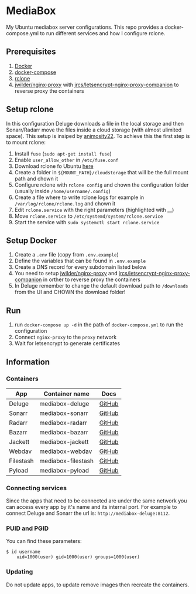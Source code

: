 # MediaBox
My Ubuntu mediabox server configurations. This repo provides a docker-compose.yml to run different services and how I configure rclone.

## Prerequisites
1. [Docker](https://docs.docker.com/install/)
2. [docker-compose](https://docs.docker.com/compose/install/)
3. [rclone](https://rclone.org/)
3. [jwilder/nginx-proxy](https://github.com/jwilder/nginx-proxy) with [jrcs/letsencrypt-nginx-proxy-companion](https://github.com/jrcs/letsencrypt-nginx-proxy-companion) to reverse proxy the containers

## Setup rclone
In this configuration Deluge downloads a file in the local storage and then Sonarr/Radarr move the files inside a cloud storage (with almost ulimited space). This setup is insiped by [animosity22](https://github.com/animosity22/homescripts).
To achieve this the first step is to mount rclone:
1. Install `fuse` (`sudo apt-get install fuse`)
2. Enable `user_allow_other` in `/etc/fuse.conf`
3. Download rclone fo Ubuntu [here](https://rclone.org/install/)
4. Create a folder in `${MOUNT_PATH}/cloudstorage` that will be the full mount path and chown it
5. Configure rclone with `rclone config` and chown the configuration folder (usually inside `/home/username/.config`)
6. Create a file where to write rclone logs for example in `/var/log/rclone/rclone.log` and chown it
7. Edit `rclone.service` with the right parameters (highlighted with __)
8. Move `rclone.service` to `/etc/systemd/system/rclone.service`
9. Start the service with `sudo systemctl start rclone.service`


## Setup Docker
1. Create a `.env` file (copy from `.env.example`)
2. Define the variables that can be found in `.env.example`
3. Create a DNS record for every subdomain listed below
4. You need to setup [jwilder/nginx-proxy](https://github.com/jwilder/nginx-proxy) and [jrcs/letsencrypt-nginx-proxy-companion](https://github.com/jrcs/letsencrypt-nginx-proxy-companion) in orther to reverse proxy the containers
5. In Deluge remember to change the default download path to `/downloads` from the UI and CHOWN the download folder!

## Run
1. run `docker-compose up -d` in the path of `docker-compose.yml` to run the configuration
2. Connect `nginx-proxy` to the `proxy` network
3. Wait for letsencrypt to generate certificates

## Information
### Containers
| App       | Container name     | Docs                                                      |
| --------- | ------------------ | --------------------------------------------------------- |
| Deluge    | mediabox-deluge    | [GitHub](https://github.com/binhex/arch-delugevpn)        |
| Sonarr    | mediabox-sonarr    | [GitHub](https://github.com/linuxserver/docker-sonarr)    |
| Radarr    | mediabox-radarr    | [GitHub](https://github.com/linuxserver/docker-radarr)    |
| Bazarr    | mediabox-bazarr    | [GitHub](https://github.com/linuxserver/docker-bazarr)    |
| Jackett   | mediabox-jackett   | [GitHub](https://github.com/linuxserver/docker-jackett)   |
| Webdav    | mediabox-webdav    | [GitHub](https://hub.docker.com/r/bytemark/webdav/)       |
| Filestash | mediabox-filestash | [GitHub](https://github.com/mickael-kerjean/filestash)    |
| Pyload    | mediabox-pyload    | [GitHub](https://github.com/linuxserver/docker-pyload)    |

### Connecting services
Since the apps that need to be connected are under the same network you can access every app by it's name and its internal port.
For example to connect Deluge and Sonarr the url is: `http://mediabox-deluge:8112`.

### PUID and PGID
You can find these parameters:
```
$ id username
    uid=1000(user) gid=1000(user) groups=1000(user)
```

### Updating
Do not update apps, to update remove images then recreate the containers.
